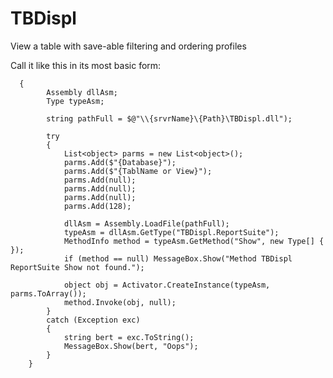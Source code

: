 # TBDispl
View a table with save-able filtering and ordering profiles

Call it like this in its most basic form:

      {
            Assembly dllAsm;
            Type typeAsm;

            string pathFull = $@"\\{srvrName}\{Path}\TBDispl.dll");

            try
            {
                List<object> parms = new List<object>();
                parms.Add($"{Database}");
                parms.Add($"{TablName or View}");
                parms.Add(null);
                parms.Add(null);
                parms.Add(null);
                parms.Add(128);

                dllAsm = Assembly.LoadFile(pathFull);
                typeAsm = dllAsm.GetType("TBDispl.ReportSuite");
                MethodInfo method = typeAsm.GetMethod("Show", new Type[] { });
                if (method == null) MessageBox.Show("Method TBDispl ReportSuite Show not found.");

                object obj = Activator.CreateInstance(typeAsm, parms.ToArray());
                method.Invoke(obj, null);
            }
            catch (Exception exc)
            {
                string bert = exc.ToString();
                MessageBox.Show(bert, "Oops");
            }
        }
